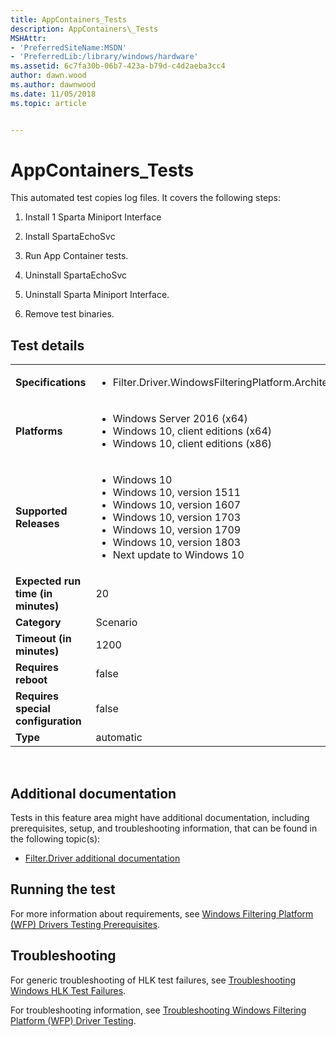 ```yaml
---
title: AppContainers_Tests
description: AppContainers\_Tests
MSHAttr:
- 'PreferredSiteName:MSDN'
- 'PreferredLib:/library/windows/hardware'
ms.assetid: 6c7fa30b-06b7-423a-b79d-c4d2aeba3cc4
author: dawn.wood
ms.author: dawnwood
ms.date: 11/05/2018
ms.topic: article


---
```


# AppContainers_Tests


This automated test copies log files. It covers the following steps:

1.  Install 1 Sparta Miniport Interface

2.  Install SpartaEchoSvc

3.  Run App Container tests.

4.  Uninstall SpartaEchoSvc

5.  Uninstall Sparta Miniport Interface.

6.  Remove test binaries.

## Test details
|||
|---|---|
| **Specifications**  | <ul><li>Filter.Driver.WindowsFilteringPlatform.ArchitecturalDesign.AppContainers.SupportModernApplications</li></ul> |  
| **Platforms**   | <ul><li>Windows Server 2016 (x64)</li><li>Windows 10, client editions (x64)</li><li>Windows 10, client editions (x86)</li></ul> |
| **Supported Releases** | <ul><li>Windows 10</li><li>Windows 10, version 1511</li><li>Windows 10, version 1607</li><li>Windows 10, version 1703</li><li>Windows 10, version 1709</li><li>Windows 10, version 1803</li><li>Next update to Windows 10</li></ul> |
|**Expected run time (in minutes)**| 20 |
|**Category**| Scenario |
|**Timeout (in minutes)**| 1200 |
|**Requires reboot**| false |
|**Requires special configuration**| false |
|**Type**| automatic |

 

## <span id="Additional_documentation"></span><span id="additional_documentation"></span><span id="ADDITIONAL_DOCUMENTATION"></span>Additional documentation


Tests in this feature area might have additional documentation, including prerequisites, setup, and troubleshooting information, that can be found in the following topic(s):

-   [Filter.Driver additional documentation](filter-driver-additional-documentation.md)

## <span id="Running_the_test"></span><span id="running_the_test"></span><span id="RUNNING_THE_TEST"></span>Running the test


For more information about requirements, see [Windows Filtering Platform (WFP) Drivers Testing Prerequisites](windows-filtering-platform--wfp--drivers-testing-prerequisites.md).

## <span id="Troubleshooting"></span><span id="troubleshooting"></span><span id="TROUBLESHOOTING"></span>Troubleshooting


For generic troubleshooting of HLK test failures, see [Troubleshooting Windows HLK Test Failures](..\user\troubleshooting-windows-hlk-test-failures.md).

For troubleshooting information, see [Troubleshooting Windows Filtering Platform (WFP) Driver Testing](troubleshooting-windows-filtering-platform--wfp--driver-testing.md).

 

 






